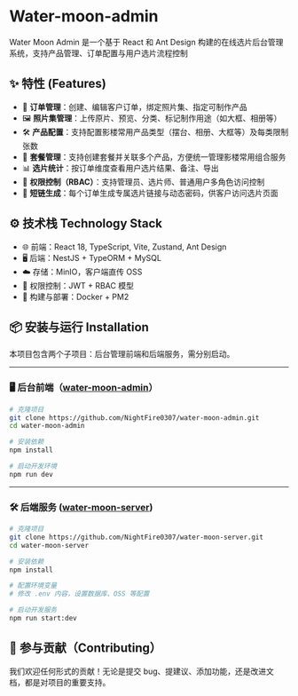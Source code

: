 # Water-moon-admin
Water Moon Admin 是一个基于 React 和 Ant Design 构建的在线选片后台管理系统，支持产品管理、订单配置与用户选片流程控制

## ✨ 特性 (Features)
- 📁 **订单管理**：创建、编辑客户订单，绑定照片集、指定可制作产品
- 🖼️ **照片集管理**：上传原片、预览、分类、标记制作用途（如大框、相册等）
- 🛠️ **产品配置**：支持配置影楼常用产品类型（摆台、相册、大框等）及每类限制张数
- 🎁 **套餐管理**：支持创建套餐并关联多个产品，方便统一管理影楼常用组合服务
- 📊 **选片统计**：按订单维度查看用户选片结果、备注、导出
- 🔐 **权限控制（RBAC）**：支持管理员、选片师、普通用户多角色访问控制
- 🔗 **短链生成**：每个订单生成专属选片链接与动态密码，供客户访问选片页面

## ⚙️ 技术栈 Technology Stack

- 🌐 前端：React 18, TypeScript, Vite, Zustand, Ant Design
- 🖥️ 后端：NestJS + TypeORM + MySQL
- ☁️ 存储：MinIO，客户端直传 OSS
- 🔐 权限控制：JWT + RBAC 模型
- 🧰 构建与部署：Docker + PM2

## 📦 安装与运行 Installation

本项目包含两个子项目：后台管理前端和后端服务，需分别启动。

---

### 🖥️ 后台前端（[water-moon-admin](https://github.com/NightFire0307/water-moon-admin)）

```bash
# 克隆项目
git clone https://github.com/NightFire0307/water-moon-admin.git
cd water-moon-admin

# 安装依赖
npm install

# 启动开发环境
npm run dev
```

---
### 🛠️ 后端服务 ([water-moon-server](https://github.com/NightFire0307/water-moon-server))

```bash
# 克隆项目
git clone https://github.com/NightFire0307/water-moon-server.git
cd water-moon-server

# 安装依赖
npm install

# 配置环境变量
# 修改 .env 内容，设置数据库、OSS 等配置

# 启动开发服务
npm run start:dev
```

## 🤝 参与贡献（Contributing）

我们欢迎任何形式的贡献！无论是提交 bug、提建议、添加功能，还是改进文档，都是对项目的重要支持。
